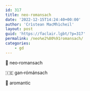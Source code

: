 ```yaml
---
id: 317
title: neo‑romansach
date: '2022-12-15T14:24:40+00:00'
author: 'Crìstean MacMhìcheil'
layout: post
guid: 'https://faclair.lgbt/?p=317'
permalink: /neo%e2%80%91romansach/
categories:
    - gd
---
```


&#x1f3f4;&#xe0067;&#xe0062;&#xe0073;&#xe0063;&#xe0074;&#xe007f; neo‑romansach

&#x1f1ee;&#x1f1ea; gan‑rómánsach

&#x1f3f4;&#xe0067;&#xe0062;&#xe0065;&#xe006e;&#xe0067;&#xe007f; aromantic